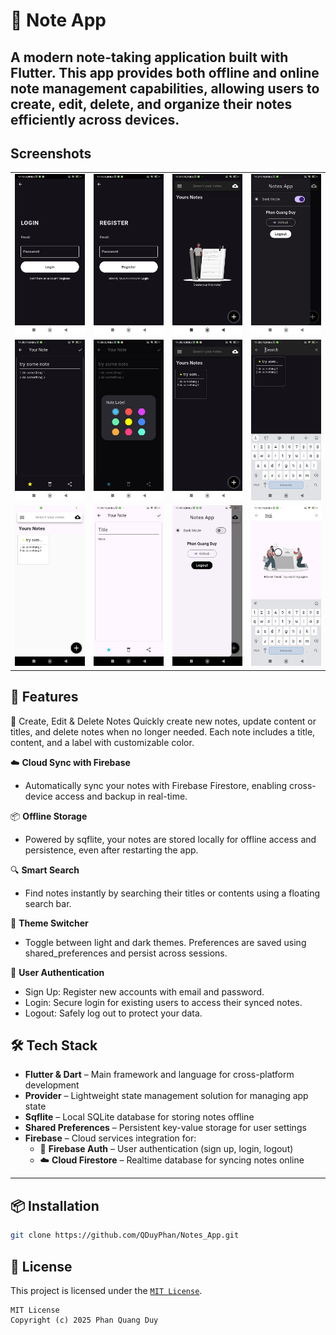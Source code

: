 # 📒 Note App

A modern note-taking application built with Flutter. This app provides both offline and online note management capabilities, allowing users to create, edit, delete, and organize their notes efficiently across devices.
---
## Screenshots

|                        |                         |                         |                         |
|:----------------------:|:-----------------------:|:-----------------------:|:-----------------------:|
| ![](screenshots/1.png) | ![](screenshots/2.png)  | ![](screenshots/3.png)  | ![](screenshots/4.png)  |
| ![](screenshots/5.png) | ![](screenshots/6.png)  | ![](screenshots/7.png)  | ![](screenshots/8.png)  |
| ![](screenshots/9.png) | ![](screenshots/10.png)  | ![](screenshots/11.png)  | ![](screenshots/12.png)  |

## 🚀 Features
📝 Create, Edit & Delete Notes
Quickly create new notes, update content or titles, and delete notes when no longer needed. Each note includes a title, content, and a label with customizable color.

☁️ **Cloud Sync with Firebase**
- Automatically sync your notes with Firebase Firestore, enabling cross-device access and backup in real-time.

📦 **Offline Storage**
- Powered by sqflite, your notes are stored locally for offline access and persistence, even after restarting the app.

🔍 **Smart Search**
- Find notes instantly by searching their titles or contents using a floating search bar.

🎨 **Theme Switcher**
- Toggle between light and dark themes. Preferences are saved using shared_preferences and persist across sessions.

🔐 **User Authentication**
- Sign Up: Register new accounts with email and password.
- Login: Secure login for existing users to access their synced notes.
- Logout: Safely log out to protect your data.

## 🛠️ Tech Stack
- **Flutter & Dart** – Main framework and language for cross-platform development
- **Provider** – Lightweight state management solution for managing app state 
- **Sqflite** – Local SQLite database for storing notes offline
- **Shared Preferences** – Persistent key-value storage for user settings
- **Firebase** – Cloud services integration for:
  - 🔐 **Firebase Auth** – User authentication (sign up, login, logout)
  - ☁️ **Cloud Firestore** – Realtime database for syncing notes online
---

## 📦 Installation

```bash
git clone https://github.com/QDuyPhan/Notes_App.git
```

## 📄 License

This project is licensed under the [`MIT License`](LICENSE).

```text
MIT License
Copyright (c) 2025 Phan Quang Duy
```